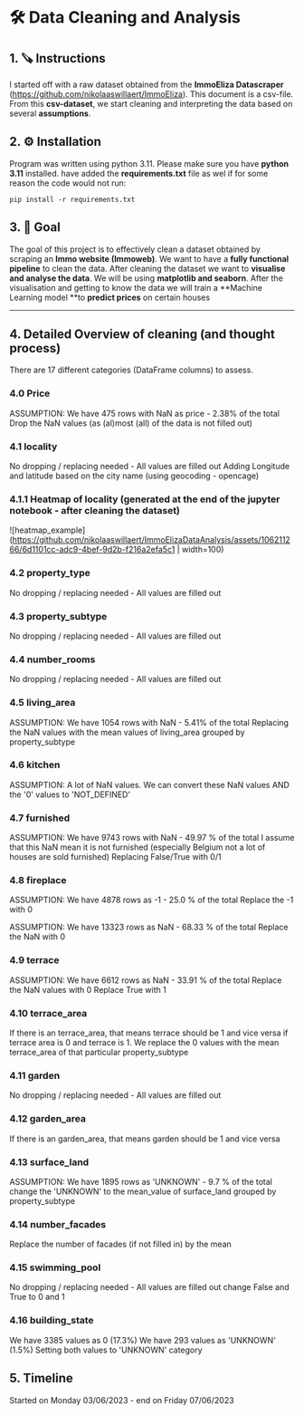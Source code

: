 #  :hammer_and_wrench: Data Cleaning and Analysis 

## 1. :carpentry_saw: Instructions
I started off with a raw dataset obtained from the **ImmoEliza Datascraper** (https://github.com/nikolaaswillaert/ImmoEliza). This document is a csv-file.
From this **csv-dataset**, we start cleaning and interpreting the data based on several **assumptions**.

## 2. :gear: Installation

Program was written using python 3.11. Please make sure you have **python 3.11** installed. have added the **requirements.txt** file as wel if for some reason the code would not run:
```
pip install -r requirements.txt
```
## 3. :nazar_amulet: Goal 
The goal of this project is to effectively clean a dataset obtained by scraping an **Immo website (Immoweb)**. We want to have a **fully functional pipeline** to clean the data. After cleaning the dataset we want to **visualise and analyse the data**. We will be using **matplotlib and seaborn**. After the visualisation and getting to know the data we will train a **Machine Learning model **to **predict prices** on certain houses



----------------------------------------------------------------------------------------------------------
## 4. Detailed Overview of cleaning (and thought process)
There are 17 different categories (DataFrame columns) to assess.

### 4.0 Price
ASSUMPTION:  We have 475 rows with NaN as price - 2.38% of the total
Drop the NaN values (as (al)most (all) of the data is not filled out) 

### 4.1 locality
No dropping / replacing needed - All values are filled out
Adding Longitude and latitude based on the city name (using geocoding - opencage)

### 4.1.1 Heatmap of locality (generated at the end of the jupyter notebook - after cleaning the dataset)

![heatmap_example](https://github.com/nikolaaswillaert/ImmoElizaDataAnalysis/assets/106211266/6d1101cc-adc9-4bef-9d2b-f216a2efa5c1 | width=100)


### 4.2 property_type
No dropping / replacing needed - All values are filled out

### 4.3 property_subtype
No dropping / replacing needed - All values are filled out

### 4.4 number_rooms
No dropping / replacing needed - All values are filled out

### 4.5 living_area
ASSUMPTION: We have 1054 rows with NaN - 5.41% of the total
Replacing the NaN values with the mean values of living_area grouped by property_subtype

### 4.6 kitchen
ASSUMPTION: A lot of NaN values. We can convert these NaN values AND the '0' values to 'NOT_DEFINED'

### 4.7 furnished
ASSUMPTION: We have 9743 rows with NaN - 49.97 % of the total
I assume that this NaN mean it is not furnished (especially Belgium not a lot of houses are sold furnished)
Replacing False/True with 0/1

### 4.8 fireplace
ASSUMPTION: We have 4878 rows as -1 - 25.0 % of the total
Replace the -1 with 0

ASSUMPTION: We have 13323 rows as NaN - 68.33 % of the total
Replace the NaN with 0

### 4.9 terrace
ASSUMPTION: We have 6612 rows as NaN - 33.91 % of the total
Replace the NaN values with 0
Replace True with 1

### 4.10 terrace_area
If there is an terrace_area, that means terrace should be 1 and vice versa
if terrace area is 0 and terrace is 1. We replace the 0 values with the mean terrace_area of that particular property_subtype

### 4.11 garden
No dropping / replacing needed - All values are filled out

### 4.12 garden_area
If there is an garden_area, that means garden should be 1 and vice versa

### 4.13 surface_land
ASSUMPTION: We have 1895 rows as 'UNKNOWN' - 9.7 % of the total
change the 'UNKNOWN' to the mean_value of surface_land grouped by property_subtype

### 4.14 number_facades
Replace the number of facades (if not filled in) by the mean 

### 4.15 swimming_pool
No dropping / replacing needed - All values are filled out
change False and True to 0 and 1

### 4.16 building_state
We have 3385 values as 0 (17.3%)
We have 293 values as 'UNKNOWN' (1.5%)
Setting both values to 'UNKNOWN' category

## 5. Timeline
Started on Monday 03/06/2023 - end on Friday 07/06/2023
